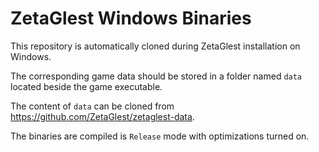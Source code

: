 # ZetaGlest Windows Binaries

This repository is automatically cloned during ZetaGlest installation on Windows.

The corresponding game data should be stored in a folder named `data` located beside the game executable.

The content of `data` can be cloned from https://github.com/ZetaGlest/zetaglest-data.

The binaries are compiled is `Release` mode with optimizations turned on.